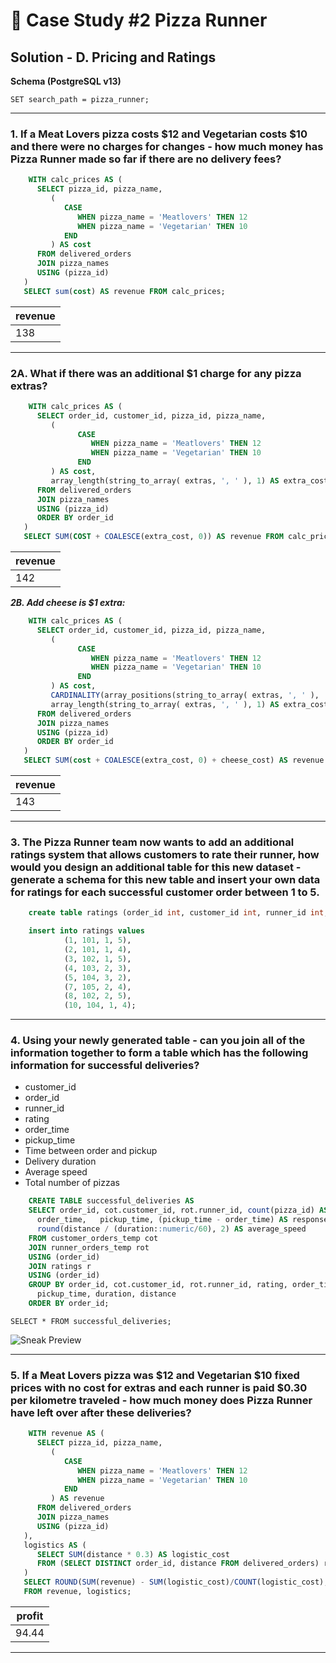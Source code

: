 # 🍕 Case Study #2 Pizza Runner

## Solution - D. Pricing and Ratings


**Schema (PostgreSQL v13)**

   
    SET search_path = pizza_runner;
   
---
### 1. If a Meat Lovers pizza costs $12 and Vegetarian costs $10 and there were no charges for changes - how much money has Pizza Runner made so far if there are no delivery fees?
````sql
    WITH calc_prices AS (
      SELECT pizza_id, pizza_name,
         (
            CASE
               WHEN pizza_name = 'Meatlovers' THEN 12
               WHEN pizza_name = 'Vegetarian' THEN 10
            END
         ) AS cost
      FROM delivered_orders
      JOIN pizza_names
      USING (pizza_id)
   )
   SELECT sum(cost) AS revenue FROM calc_prices;
 ````
| revenue |
| ------- |
| 138     |

---
### 2A. What if there was an additional $1 charge for any pizza extras?
````sql
    WITH calc_prices AS (
      SELECT order_id, customer_id, pizza_id, pizza_name, 
         (
               CASE
                  WHEN pizza_name = 'Meatlovers' THEN 12
                  WHEN pizza_name = 'Vegetarian' THEN 10
               END
         ) AS cost,
         array_length(string_to_array( extras, ', ' ), 1) AS extra_cost
      FROM delivered_orders
      JOIN pizza_names
      USING (pizza_id)
      ORDER BY order_id
   )
   SELECT SUM(COST + COALESCE(extra_cost, 0)) AS revenue FROM calc_prices;
 ````
| revenue |
| ------- |
| 142     |

***2B. Add cheese is $1 extra:***
````sql
    WITH calc_prices AS (
      SELECT order_id, customer_id, pizza_id, pizza_name, 
         (
               CASE
                  WHEN pizza_name = 'Meatlovers' THEN 12
                  WHEN pizza_name = 'Vegetarian' THEN 10
               END
         ) AS cost,
         CARDINALITY(array_positions(string_to_array( extras, ', ' ), '4')) as cheese_cost,
         array_length(string_to_array( extras, ', ' ), 1) AS extra_cost
      FROM delivered_orders
      JOIN pizza_names
      USING (pizza_id)
      ORDER BY order_id
   )
   SELECT SUM(cost + COALESCE(extra_cost, 0) + cheese_cost) AS revenue FROM calc_prices;
 ````
| revenue |
| ------- |
| 143     |
---
### 3. The Pizza Runner team now wants to add an additional ratings system that allows customers to rate their runner, how would you design an additional table for this new dataset - generate a schema for this new table and insert your own data for ratings for each successful customer order between 1 to 5.
````sql
    create table ratings (order_id int, customer_id int, runner_id int, rating int);

    insert into ratings values
    		(1, 101, 1, 5),
    		(2, 101, 1, 4),
    		(3, 102, 1, 5),
    		(4, 103, 2, 3),
    		(5, 104, 3, 2),
    		(7, 105, 2, 4),
    		(8, 102, 2, 5),
    		(10, 104, 1, 4);
````

---
### 4. Using your newly generated table - can you join all of the information together to form a table which has the following information for successful deliveries?
* customer_id
* order_id
* runner_id
* rating
* order_time
* pickup_time
* Time between order and pickup
* Delivery duration
* Average speed
* Total number of pizzas

````sql
    CREATE TABLE successful_deliveries AS
    SELECT order_id, cot.customer_id, rot.runner_id, count(pizza_id) AS pizza_count, rating, 
      order_time,	pickup_time, (pickup_time - order_time) AS response_time, duration,
      round(distance / (duration::numeric/60), 2) AS average_speed
    FROM customer_orders_temp cot
    JOIN runner_orders_temp rot
    USING (order_id)
    JOIN ratings r
    USING (order_id)
    GROUP BY order_id, cot.customer_id, rot.runner_id, rating, order_time,
      pickup_time, duration, distance
    ORDER BY order_id;
````





    SELECT * FROM successful_deliveries;

   ![Sneak Preview](https://i.ibb.co/X2RS0qP/successful-deliveries.png)

---


### 5. If a Meat Lovers pizza was $12 and Vegetarian $10 fixed prices with no cost for extras and each runner is paid $0.30 per kilometre traveled - how much money does Pizza Runner have left over after these deliveries?
````sql
    WITH revenue AS (
      SELECT pizza_id, pizza_name,
         (
            CASE
               WHEN pizza_name = 'Meatlovers' THEN 12
               WHEN pizza_name = 'Vegetarian' THEN 10
            END
         ) AS revenue
      FROM delivered_orders
      JOIN pizza_names
      USING (pizza_id)
   ),
   logistics AS (
      SELECT SUM(distance * 0.3) AS logistic_cost
      FROM (SELECT DISTINCT order_id, distance FROM delivered_orders) received_orders
   )
   SELECT ROUND(SUM(revenue) - SUM(logistic_cost)/COUNT(logistic_cost),2) AS profit
   FROM revenue, logistics;
 ````        

| profit |
| ------ |
| 94.44  |

---

